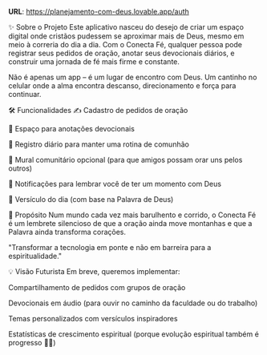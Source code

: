 **URL**: https://planejamento-com-deus.lovable.app/auth

✨ Sobre o Projeto
Este aplicativo nasceu do desejo de criar um espaço digital onde cristãos pudessem se aproximar mais de Deus, mesmo em meio à correria do dia a dia. Com o Conecta Fé, qualquer pessoa pode registrar seus pedidos de oração, anotar seus devocionais diários, e construir uma jornada de fé mais firme e constante.

Não é apenas um app – é um lugar de encontro com Deus. Um cantinho no celular onde a alma encontra descanso, direcionamento e força para continuar.

🛠 Funcionalidades
✍️ Cadastro de pedidos de oração

📖 Espaço para anotações devocionais

📅 Registro diário para manter uma rotina de comunhão

💬 Mural comunitário opcional (para que amigos possam orar uns pelos outros)

🔔 Notificações para lembrar você de ter um momento com Deus

📖 Versículo do dia (com base na Palavra de Deus)

🎯 Propósito
Num mundo cada vez mais barulhento e corrido, o Conecta Fé é um lembrete silencioso de que a oração ainda move montanhas e que a Palavra ainda transforma corações.

"Transformar a tecnologia em ponte e não em barreira para a espiritualidade."

💡 Visão Futurista
Em breve, queremos implementar:

Compartilhamento de pedidos com grupos de oração

Devocionais em áudio (para ouvir no caminho da faculdade ou do trabalho)

Temas personalizados com versículos inspiradores

Estatísticas de crescimento espiritual (porque evolução espiritual também é progresso 💪✨)
